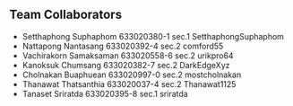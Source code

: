 ## Team Collaborators
- Setthaphong Suphaphom 633020380-1 sec.1   SetthaphongSuphaphom
- Nattapong Nantasang	633020392-4	sec.2	comford55
- Vachirakorn Samaksaman 633020558-6 sec.2  urikpro64
- Kanoksuk Chumsang 633020382-7 sec.2  DarkEdgeXyz
- Cholnakan Buaphuean   633020997-0 sec.2   mostcholnakan
- Thanawat Thatsanthia 633020037-4 sec.2    Thanawat1125
- Tanaset Sriratda 633020395-8 sec.1 sriratda
